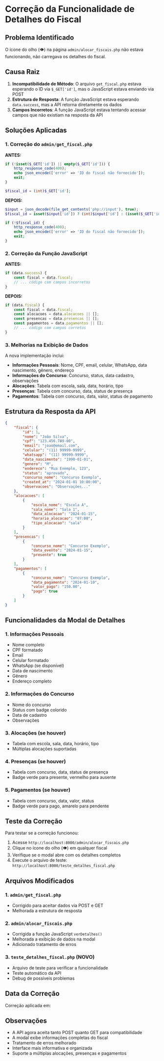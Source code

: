 # Correção da Funcionalidade de Detalhes do Fiscal

## Problema Identificado

O ícone do olho (👁️) na página `admin/alocar_fiscais.php` não estava funcionando, não carregava os detalhes do fiscal.

## Causa Raiz

1. **Incompatibilidade de Método**: O arquivo `get_fiscal.php` estava esperando o ID via `$_GET['id']`, mas o JavaScript estava enviando via POST
2. **Estrutura de Resposta**: A função JavaScript estava esperando `data.success`, mas a API retorna diretamente os dados
3. **Campos Incorretos**: A função JavaScript estava tentando acessar campos que não existiam na resposta da API

## Soluções Aplicadas

### 1. Correção do `admin/get_fiscal.php`

**ANTES:**
```php
if (!isset($_GET['id']) || empty($_GET['id'])) {
    http_response_code(400);
    echo json_encode(['error' => 'ID do fiscal não fornecido']);
    exit;
}

$fiscal_id = (int)$_GET['id'];
```

**DEPOIS:**
```php
$input = json_decode(file_get_contents('php://input'), true);
$fiscal_id = isset($input['id']) ? (int)$input['id'] : (isset($_GET['id']) ? (int)$_GET['id'] : 0);

if (!$fiscal_id) {
    http_response_code(400);
    echo json_encode(['error' => 'ID do fiscal não fornecido']);
    exit;
}
```

### 2. Correção da Função JavaScript

**ANTES:**
```javascript
if (data.success) {
    const fiscal = data.fiscal;
    // ... código com campos incorretos
}
```

**DEPOIS:**
```javascript
if (data.fiscal) {
    const fiscal = data.fiscal;
    const alocacoes = data.alocacoes || [];
    const presencas = data.presencas || [];
    const pagamentos = data.pagamentos || [];
    // ... código com campos corretos
}
```

### 3. Melhorias na Exibição de Dados

A nova implementação inclui:

- **Informações Pessoais**: Nome, CPF, email, celular, WhatsApp, data nascimento, gênero, endereço
- **Informações do Concurso**: Concurso, status, data cadastro, observações
- **Alocações**: Tabela com escola, sala, data, horário, tipo
- **Presenças**: Tabela com concurso, data, status de presença
- **Pagamentos**: Tabela com concurso, data, valor, status de pagamento

## Estrutura da Resposta da API

```json
{
    "fiscal": {
        "id": 1,
        "nome": "João Silva",
        "cpf": "123.456.789-00",
        "email": "joao@email.com",
        "celular": "(11) 99999-9999",
        "whatsapp": "(11) 99999-9999",
        "data_nascimento": "1990-01-01",
        "genero": "M",
        "endereco": "Rua Exemplo, 123",
        "status": "aprovado",
        "concurso_nome": "Concurso Exemplo",
        "created_at": "2024-01-01 10:00:00",
        "observacoes": "Observações..."
    },
    "alocacoes": [
        {
            "escola_nome": "Escola A",
            "sala_nome": "Sala 1",
            "data_alocacao": "2024-01-15",
            "horario_alocacao": "07:00",
            "tipo_alocacao": "sala"
        }
    ],
    "presencas": [
        {
            "concurso_nome": "Concurso Exemplo",
            "data_evento": "2024-01-15",
            "presente": true
        }
    ],
    "pagamentos": [
        {
            "concurso_nome": "Concurso Exemplo",
            "data_pagamento": "2024-01-10",
            "valor_pago": "150.00",
            "pago": true
        }
    ]
}
```

## Funcionalidades da Modal de Detalhes

### 1. Informações Pessoais
- Nome completo
- CPF formatado
- Email
- Celular formatado
- WhatsApp (se disponível)
- Data de nascimento
- Gênero
- Endereço completo

### 2. Informações do Concurso
- Nome do concurso
- Status com badge colorido
- Data de cadastro
- Observações

### 3. Alocações (se houver)
- Tabela com escola, sala, data, horário, tipo
- Múltiplas alocações suportadas

### 4. Presenças (se houver)
- Tabela com concurso, data, status de presença
- Badge verde para presente, vermelho para ausente

### 5. Pagamentos (se houver)
- Tabela com concurso, data, valor, status
- Badge verde para pago, amarelo para pendente

## Teste da Correção

Para testar se a correção funcionou:

1. Acesse `http://localhost:8000/admin/alocar_fiscais.php`
2. Clique no ícone do olho (👁️) em qualquer fiscal
3. Verifique se o modal abre com os detalhes completos
4. Execute o arquivo de teste: `http://localhost:8000/teste_detalhes_fiscal.php`

## Arquivos Modificados

### 1. `admin/get_fiscal.php`
- Corrigido para aceitar dados via POST e GET
- Melhorada a estrutura de resposta

### 2. `admin/alocar_fiscais.php`
- Corrigida a função JavaScript `verDetalhes()`
- Melhorada a exibição de dados na modal
- Adicionado tratamento de erros

### 3. `teste_detalhes_fiscal.php` (NOVO)
- Arquivo de teste para verificar a funcionalidade
- Teste automático da API
- Debug de possíveis problemas

## Data da Correção

Correção aplicada em: <?= date('d/m/Y H:i:s') ?>

## Observações

- A API agora aceita tanto POST quanto GET para compatibilidade
- A modal exibe informações completas do fiscal
- Tratamento de erros melhorado
- Interface mais informativa e organizada
- Suporte a múltiplas alocações, presenças e pagamentos 